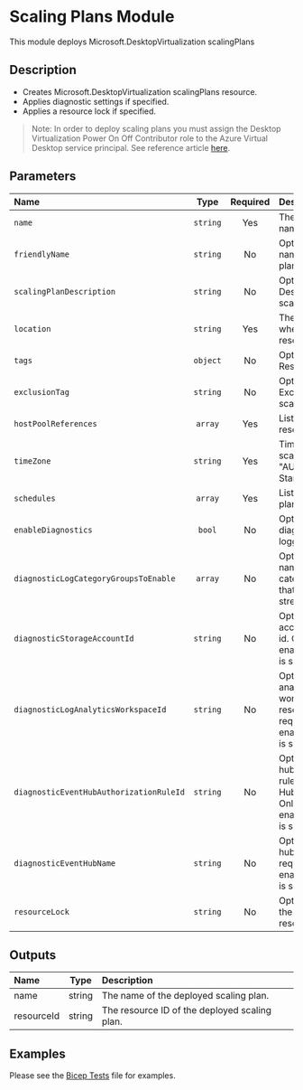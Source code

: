 # Scaling Plans Module

This module deploys Microsoft.DesktopVirtualization scalingPlans

## Description

- Creates Microsoft.DesktopVirtualization scalingPlans resource.
- Applies diagnostic settings if specified.
- Applies a resource lock if specified.

> Note: In order to deploy scaling plans you must assign the Desktop Virtualization Power On Off Contributor role to the Azure Virtual Desktop service principal. See reference article [here](https://learn.microsoft.com/en-us/azure/virtual-desktop/autoscale-scaling-plan#assign-the-desktop-virtualization-power-on-off-contributor-role-with-the-azure-portal).

## Parameters

| Name                                    | Type     | Required | Description                                                                                                             |
| :-------------------------------------- | :------: | :------: | :---------------------------------------------------------------------------------------------------------------------- |
| `name`                                  | `string` | Yes      | The resource name.                                                                                                      |
| `friendlyName`                          | `string` | No       | Optional. Friendly name of scaling plan.                                                                                |
| `scalingPlanDescription`                | `string` | No       | Optional. Description for scaling plan.                                                                                 |
| `location`                              | `string` | Yes      | The geo-location where the resource lives.                                                                              |
| `tags`                                  | `object` | No       | Optional. Resource tags.                                                                                                |
| `exclusionTag`                          | `string` | No       | Optional. Exclusion tag for scaling plan.                                                                               |
| `hostPoolReferences`                    | `array`  | Yes      | List of HostPool resource Ids.                                                                                          |
| `timeZone`                              | `string` | Yes      | Timezone of the scaling plan. E.g. "AUS Eastern Standard Time".                                                         |
| `schedules`                             | `array`  | Yes      | List of scaling plan definitions.                                                                                       |
| `enableDiagnostics`                     | `bool`   | No       | Optional. Enable diagnostic logging.                                                                                    |
| `diagnosticLogCategoryGroupsToEnable`   | `array`  | No       | Optional. The name of log category groups that will be streamed.                                                        |
| `diagnosticStorageAccountId`            | `string` | No       | Optional. Storage account resource id. Only required if enableDiagnostics is set to true.                               |
| `diagnosticLogAnalyticsWorkspaceId`     | `string` | No       | Optional. Log analytics workspace resource id. Only required if enableDiagnostics is set to true.                       |
| `diagnosticEventHubAuthorizationRuleId` | `string` | No       | Optional. Event hub authorization rule for the Event Hubs namespace. Only required if enableDiagnostics is set to true. |
| `diagnosticEventHubName`                | `string` | No       | Optional. Event hub name. Only required if enableDiagnostics is set to true.                                            |
| `resourceLock`                          | `string` | No       | Optional. Specify the type of resource lock.                                                                            |

## Outputs

| Name       | Type   | Description                                   |
| :--------- | :----: | :-------------------------------------------- |
| name       | string | The name of the deployed scaling plan.        |
| resourceId | string | The resource ID of the deployed scaling plan. |

## Examples

Please see the [Bicep Tests](test/main.test.bicep) file for examples.